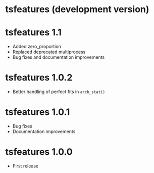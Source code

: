 # tsfeatures (development version)

# tsfeatures 1.1

* Added zero_proportion
* Replaced deprecated multiprocess
* Bug fixes and documentation improvements

# tsfeatures 1.0.2

* Better handling of perfect fits in `arch_stat()`

# tsfeatures 1.0.1

* Bug fixes
* Documentation improvements

# tsfeatures 1.0.0

* First release
